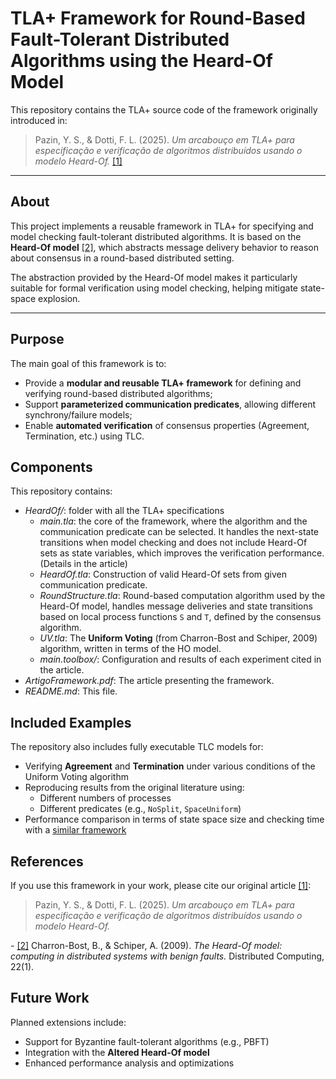 # TLA+ Framework for Round-Based Fault-Tolerant Distributed Algorithms using the Heard-Of Model

This repository contains the TLA+ source code of the framework originally introduced in:

> Pazin, Y. S., & Dotti, F. L. (2025). *Um arcabouço em TLA+ para especificação e verificação de algoritmos distribuídos usando o modelo Heard-Of.* [[1]](https://doi.org/10.5753/wtf.2025.9510)
---

## About

This project implements a reusable framework in TLA+ for specifying and model checking fault-tolerant distributed algorithms. It is based on the **Heard-Of model** [[2]](#HOarticle), which abstracts message delivery behavior to reason about consensus in a round-based distributed setting.

The abstraction provided by the Heard-Of model makes it particularly suitable for formal verification using model checking, helping mitigate state-space explosion.

---

## Purpose

The main goal of this framework is to:

- Provide a **modular and reusable TLA+ framework** for defining and verifying round-based distributed algorithms;
- Support **parameterized communication predicates**, allowing different synchrony/failure models;
- Enable **automated verification** of consensus properties (Agreement, Termination, etc.) using TLC.

## Components

This repository contains:

- *HeardOf/*: folder with all the TLA+ specifications
  - *main.tla*: the core of the framework, where the algorithm and the communication predicate can be selected. It handles the next-state transitions when model checking and does not include Heard-Of sets as state variables, which improves the verification performance. (Details in the article)  
  - *HeardOf.tla*: Construction of valid Heard-Of sets from given communication predicate.
  - *RoundStructure.tla*: Round-based computation algorithm used by the Heard-Of model, handles message deliveries and state transitions based on local process functions `S` and `T`, defined by the consensus algorithm.
  - *UV.tla*: The **Uniform Voting** (from Charron-Bost and Schiper, 2009) algorithm, written in terms of the HO model.
  - *main.toolbox/*: Configuration and results of each experiment cited in the article. 
- *ArtigoFramework.pdf*: The article presenting the framework.
- *README.md*: This file.

## Included Examples

The repository also includes fully executable TLC models for:

- Verifying **Agreement** and **Termination** under various conditions of the Uniform Voting algorithm
- Reproducing results from the original literature using:
  - Different numbers of processes
  - Different predicates (e.g., `NoSplit`, `SpaceUniform`)
- Performance comparison in terms of state space size and checking time with a [similar framework](https://dl.acm.org/doi/10.1007/978-3-642-04420-5_10)


## References

If you use this framework in your work, please cite our original article [[1]](https://doi.org/10.5753/wtf.2025.9510): <a name="FWarticle"></a>

> Pazin, Y. S., & Dotti, F. L. (2025). *Um arcabouço em TLA+ para especificação e verificação de algoritmos distribuídos usando o modelo Heard-Of.*

<a name="HOarticle"></a> - [[2]](https://doi.org/10.1007/s00446-009-0084-6) Charron-Bost, B., & Schiper, A. (2009). *The Heard-Of model: computing in distributed systems with benign faults.* Distributed Computing, 22(1).



## Future Work

Planned extensions include:

- Support for Byzantine fault-tolerant algorithms (e.g., PBFT)
- Integration with the **Altered Heard-Of model**
- Enhanced performance analysis and optimizations




